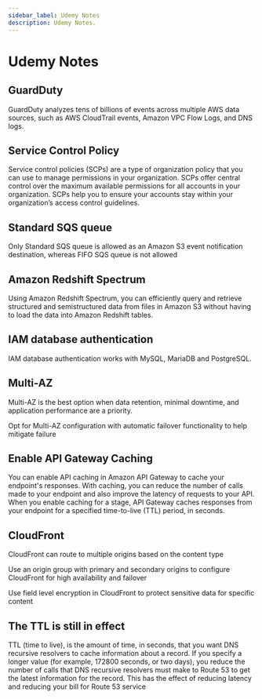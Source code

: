 ```yaml
---
sidebar_label: Udemy Notes
description: Udemy Notes.
---
```


# Udemy Notes

## GuardDuty

GuardDuty analyzes tens of billions of events across multiple AWS data sources, such as AWS CloudTrail events, Amazon VPC Flow Logs, and DNS logs.

## Service Control Policy

Service control policies (SCPs) are a type of organization policy that you can use to manage permissions in your organization. SCPs offer central control over the maximum available permissions for all accounts in your organization. SCPs help you to ensure your accounts stay within your organization’s access control guidelines.

## Standard SQS queue

Only Standard SQS queue is allowed as an Amazon S3 event notification destination, whereas FIFO SQS queue is not allowed

## Amazon Redshift Spectrum

Using Amazon Redshift Spectrum, you can efficiently query and retrieve structured and semistructured data from files in Amazon S3 without having to load the data into Amazon Redshift tables.

## IAM database authentication

IAM database authentication works with MySQL, MariaDB and PostgreSQL.

## Multi-AZ

Multi-AZ is the best option when data retention, minimal downtime, and application performance are a priority.

Opt for Multi-AZ configuration with automatic failover functionality to help mitigate failure

## Enable API Gateway Caching

You can enable API caching in Amazon API Gateway to cache your endpoint's responses. With caching, you can reduce the number of calls made to your endpoint and also improve the latency of requests to your API. When you enable caching for a stage, API Gateway caches responses from your endpoint for a specified time-to-live (TTL) period, in seconds.

## CloudFront 

CloudFront can route to multiple origins based on the content type

Use an origin group with primary and secondary origins to configure CloudFront for high availability and failover

Use field level encryption in CloudFront to protect sensitive data for specific content

## The TTL is still in effect

TTL (time to live), is the amount of time, in seconds, that you want DNS recursive resolvers to cache information about a record. If you specify a longer value (for example, 172800 seconds, or two days), you reduce the number of calls that DNS recursive resolvers must make to Route 53 to get the latest information for the record. This has the effect of reducing latency and reducing your bill for Route 53 service